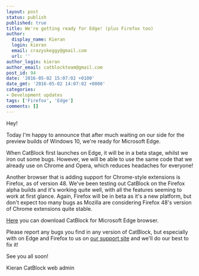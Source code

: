 ```yaml
---
layout: post
status: publish
published: true
title: We're getting ready for Edge! (plus Firefox too)
author:
  display_name: Kieran
  login: kieran
  email: crazyskeggy@gmail.com
  url: ''
author_login: kieran
author_email: catblockteam@gmail.com
post_id: 94
date: '2016-05-02 15:07:02 +0100'
date_gmt: '2016-05-02 14:07:02 +0000'
categories:
- Development updates
tags: ['Firefox', 'Edge']
comments: []
---
```


Hey!

Today I'm happy to announce that after much waiting on our side for the preview builds of Windows 10, we're ready for Microsoft Edge.

When CatBlock first launches on Edge, it will be in a beta stage, whilst we iron out some bugs. However, we will be able to use the same code that we already use on Chrome and Opera, which reduces headaches for everyone!

<!--more-->

Another browser that is adding support for Chrome-style extensions is Firefox, as of version 48. We've been testing out CatBlock on the Firefox alpha builds and it's working quite well, with all the features seeming to work at first glance. Again, Firefox will be in beta as it's a new platform, but don't expect too many bugs as Mozilla are considering Firefox 48's version of Chrome extensions quite stable.

[Here](https://github.com/CatBlock/catblock/releases/tag/1.4) you can download CatBlock for Microsoft Edge browser.

Please report any bugs you find in any version of CatBlock, but especially with on Edge and Firefox to us on [our support site](http://support.catblock.tk) and we'll do our best to fix it!

See you all soon!

Kieran
CatBlock web admin
